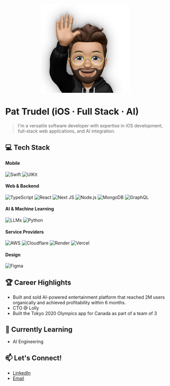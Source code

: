 
<p align="center">
  <img src="/d841b916d2e47f029c65329982b90ec6-sticker.png" width="280" height="280" />
</p>


# Pat Trudel  (iOS · Full Stack · AI)

>I'm a versatile software developer with expertise in iOS development, full-stack web applications, and AI integration.

## 💻 Tech Stack

#### Mobile
![Swift](https://img.shields.io/badge/Swift-FA7343?style=for-the-badge&logo=swift&logoColor=white)
![UIKit](https://img.shields.io/badge/UIKit-2396F3?style=for-the-badge&logo=apple&logoColor=white)

#### Web & Backend
![TypeScript](https://img.shields.io/badge/TypeScript-007ACC?style=for-the-badge&logo=typescript&logoColor=white)
![React](https://img.shields.io/badge/React-20232A?style=for-the-badge&logo=react&logoColor=white)
![Next JS](https://img.shields.io/badge/next.js-000000?style=for-the-badge&logo=nextdotjs&logoColor=white)
![Node.js](https://img.shields.io/badge/Node.js-339933?style=for-the-badge&logo=nodedotjs&logoColor=white)
![MongoDB](https://img.shields.io/badge/MongoDB-4EA94B?style=for-the-badge&logo=mongodb&logoColor=white)
![GraphQL](https://img.shields.io/badge/GraphQL-E10098?style=for-the-badge&logo=graphql&logoColor=white)

#### AI & Machine Learning
![LLMs](https://img.shields.io/badge/LLMs-FF6F00?style=for-the-badge&logo=tensorflow&logoColor=white)
![Python](https://img.shields.io/badge/Python-3776AB?style=for-the-badge&logo=python&logoColor=white)

#### Service Providers
![AWS](https://img.shields.io/badge/Amazon_AWS-FF9900?style=for-the-badge&logo=amazonaws&logoColor=white)
![Cloudflare](https://img.shields.io/badge/Cloudflare-F38020?style=for-the-badge&logo=Cloudflare&logoColor=white)
![Render](https://img.shields.io/badge/Render-46E3B7?style=for-the-badge&logo=render&logoColor=white)
![Vercel](https://img.shields.io/badge/Vercel-000000?style=for-the-badge&logo=vercel&logoColor=white)

#### Design
![Figma](https://img.shields.io/badge/Figma-F24E1E?style=for-the-badge&logo=figma&logoColor=white)



## 🏆 Career Highlights

- Built and sold AI-powered entertainment platform that reached 2M users organically and achieved profitability within 6 months.
- CTO @ Lolly
- Built the Tokyo 2020 Olympics app for Canada as part of a team of 3

## 🌱 Currently Learning

- AI Engineering

## 📫 Let's Connect!

- [LinkedIn](https://www.linkedin.com/in/pat-trudel)
- [Email](mailto:patrick.trudel@me.com)
